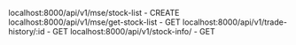 
localhost:8000/api/v1/mse/stock-list - CREATE
localhost:8000/api/v1/mse/get-stock-list - GET
localhost:8000/api/v1/trade-history/:id - GET 
localhost:8000/api/v1/stock-info/ - GET 

